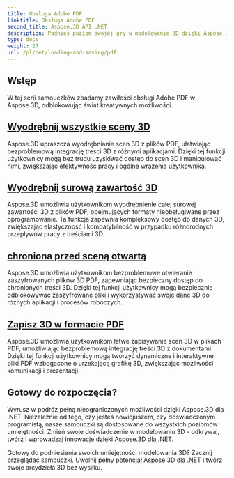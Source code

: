 ```yaml
---
title: Obsługa Adobe PDF
linktitle: Obsługa Adobe PDF
second_title: Aspose.3D API .NET
description: Podnieś poziom swojej gry w modelowanie 3D dzięki Aspose.3D dla .NET! Opanuj efektywne techniki ładowania i zapisywania za pomocą CancellationToken. Przeglądaj teraz!
type: docs
weight: 27
url: /pl/net/loading-and-saving/pdf
---
```

## Wstęp

W tej serii samouczków zbadamy zawiłości obsługi Adobe PDF w Aspose.3D, odblokowując świat kreatywnych możliwości.

## [Wyodrębnij wszystkie sceny 3D](extract-all-3d-scenes)

Aspose.3D upraszcza wyodrębnianie scen 3D z plików PDF, ułatwiając bezproblemową integrację treści 3D z różnymi aplikacjami. Dzięki tej funkcji użytkownicy mogą bez trudu uzyskiwać dostęp do scen 3D i manipulować nimi, zwiększając efektywność pracy i ogólne wrażenia użytkownika.

## [Wyodrębnij surową zawartość 3D](extract-raw-3d-contents)

Aspose.3D umożliwia użytkownikom wyodrębnienie całej surowej zawartości 3D z plików PDF, obejmujących formaty nieobsługiwane przez oprogramowanie. Ta funkcja zapewnia kompleksowy dostęp do danych 3D, zwiększając elastyczność i kompatybilność w przypadku różnorodnych przepływów pracy z treściami 3D.

## [chroniona przed sceną otwartą](open-scene-protected)

Aspose.3D umożliwia użytkownikom bezproblemowe otwieranie zaszyfrowanych plików 3D PDF, zapewniając bezpieczny dostęp do chronionych treści 3D. Dzięki tej funkcji użytkownicy mogą bezpiecznie odblokowywać zaszyfrowane pliki i wykorzystywać swoje dane 3D do różnych aplikacji i procesów roboczych.

## [Zapisz 3D w formacie PDF](save-3d-in-pdf)

Aspose.3D umożliwia użytkownikom łatwe zapisywanie scen 3D w plikach PDF, umożliwiając bezproblemową integrację treści 3D z dokumentami. Dzięki tej funkcji użytkownicy mogą tworzyć dynamiczne i interaktywne pliki PDF wzbogacone o urzekającą grafikę 3D, zwiększając możliwości komunikacji i prezentacji.


## Gotowy do rozpoczęcia?

Wyrusz w podróż pełną nieograniczonych możliwości dzięki Aspose.3D dla .NET. Niezależnie od tego, czy jesteś nowicjuszem, czy doświadczonym programistą, nasze samouczki są dostosowane do wszystkich poziomów umiejętności. Zmień swoje doświadczenie w modelowaniu 3D - odkrywaj, twórz i wprowadzaj innowacje dzięki Aspose.3D dla .NET.

Gotowy do podniesienia swoich umiejętności modelowania 3D? Zacznij przeglądać samouczki. Uwolnij pełny potencjał Aspose.3D dla .NET i twórz swoje arcydzieła 3D bez wysiłku.